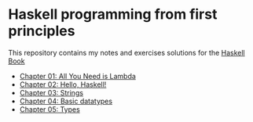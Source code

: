 # Haskell programming from first principles

This repository contains my notes and exercises solutions for the [Haskell Book][haskell-book]

- [Chapter 01: All You Need is Lambda](/chapter-01)
- [Chapter 02: Hello, Haskell!](/chapter-02)
- [Chapter 03: Strings](/chapter-03)
- [Chapter 04: Basic datatypes](/chapter-04)
- [Chapter 05: Types](/chapter-05)

[haskell-book]: http://haskellbook.com/
